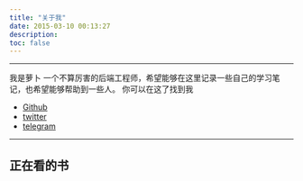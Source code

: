 ```yaml
---
title: "关于我"
date: 2015-03-10 00:13:27
description: 
toc: false
---
```

---
我是萝卜
一个不算厉害的后端工程师，希望能够在这里记录一些自己的学习笔记，也希望能够帮助到一些人。
你可以在这了找到我
- [Github](github.com/hxzhouh)
- [twitter](https://twitter.com/piaopiaopig)
- [telegram](https://t.me/hxzhouh)
---
## 正在看的书